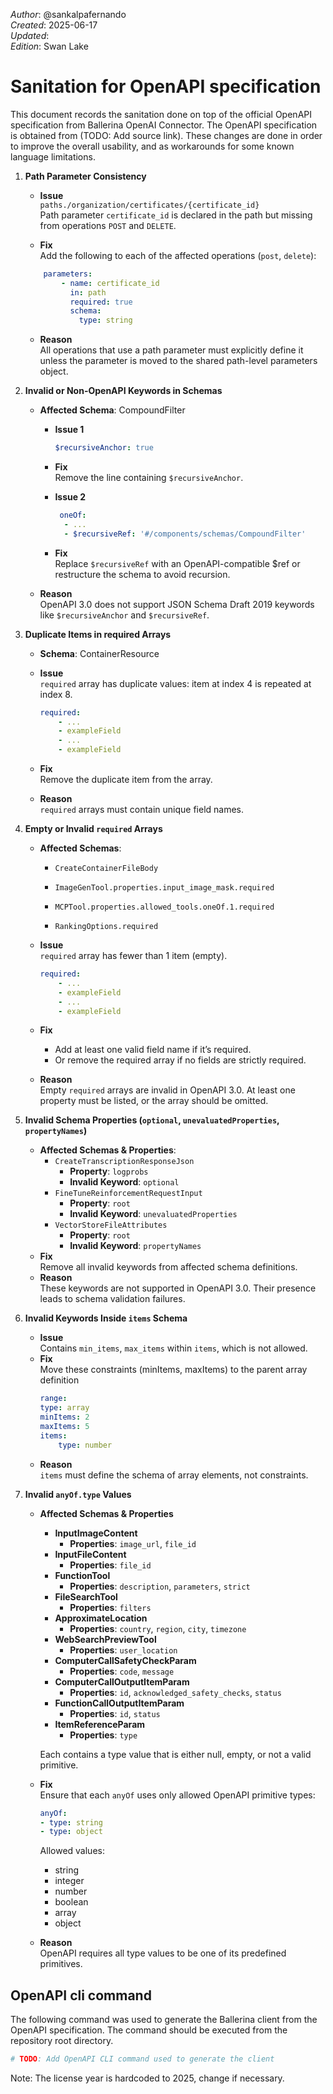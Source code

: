 _Author_:  @sankalpafernando \
_Created_: 2025-06-17 \
_Updated_: <!-- TODO: Add date --> \
_Edition_: Swan Lake

# Sanitation for OpenAPI specification

This document records the sanitation done on top of the official OpenAPI specification from Ballerina OpenAI Connector. 
The OpenAPI specification is obtained from (TODO: Add source link).
These changes are done in order to improve the overall usability, and as workarounds for some known language limitations.

[//]: # (TODO: Add sanitation details)
1. **Path Parameter Consistency**
    - **Issue** <br>
        `paths./organization/certificates/{certificate_id}`<br>
        Path parameter `certificate_id` is declared in the path but missing from operations `POST` and `DELETE`.

    - **Fix**<br/>
Add the following to each of the affected operations (`post`, `delete`):

    ```yaml
        parameters:
            - name: certificate_id
              in: path
              required: true
              schema:
                type: string
    ```
    

    - **Reason**<br/>
        All operations that use a path parameter must explicitly define it unless the parameter is moved to the shared path-level parameters object.
2. **Invalid or Non-OpenAPI Keywords in Schemas**
    - **Affected Schema**: CompoundFilter 
        - **Issue 1**<br/>
            ```yaml
            $recursiveAnchor: true
            ```

        - **Fix**<br/>
            Remove the line containing `$recursiveAnchor`.
            <br>
        - **Issue 2**<br/>
           ```yaml
            oneOf:
             - ...
             - $recursiveRef: '#/components/schemas/CompoundFilter'
            ```

        - **Fix**<br/>
            Replace `$recursiveRef` with an OpenAPI-compatible $ref or restructure the schema to avoid recursion.
    - **Reason**<br/>
            OpenAPI 3.0 does not support JSON Schema Draft 2019 keywords like `$recursiveAnchor` and `$recursiveRef`.
3. **Duplicate Items in required Arrays**
    - **Schema**: ContainerResource
    - **Issue**<br>
        `required` array has duplicate values: item at index 4 is repeated at index 8.
        ```yaml
        required:
            - ...
            - exampleField
            - ...
            - exampleField
        ```

    - **Fix**<br/>
Remove the duplicate item from the array.

    - **Reason**<br/>
`required` arrays must contain unique field names.
4. **Empty or Invalid `required` Arrays**
    - **Affected Schemas**: 
        - `CreateContainerFileBody`
        - `ImageGenTool.properties.input_image_mask.required`

        - `MCPTool.properties.allowed_tools.oneOf.1.required`

        - `RankingOptions.required`
    - **Issue**<br>
        `required` array has fewer than 1 item (empty).
        ```yaml
        required:
            - ...
            - exampleField
            - ...
            - exampleField
        ```

    - **Fix**<br/>
        - Add at least one valid field name if it’s required.
        - Or remove the required array if no fields are strictly required.
    - **Reason**<br/>
Empty `required` arrays are invalid in OpenAPI 3.0. At least one property must be listed, or the array should be omitted.
5. **Invalid Schema Properties (`optional`, `unevaluatedProperties`, `propertyNames`)**
    - **Affected Schemas & Properties**: 
        - `CreateTranscriptionResponseJson`
            - **Property**: `logprobs`
            - **Invalid Keyword**: `optional`
        - `FineTuneReinforcementRequestInput`
            - **Property**: `root`
            - **Invalid Keyword**: `unevaluatedProperties`
        - `VectorStoreFileAttributes`
            - **Property**: `root`
            - **Invalid Keyword**: `propertyNames`
    - **Fix**<br/>
    Remove all invalid keywords from affected schema definitions.
    - **Reason**<br/>
These keywords are not supported in OpenAPI 3.0. Their presence leads to schema validation failures.
6. **Invalid Keywords Inside `items` Schema**
    - **Issue** <br>
    Contains `min_items`, `max_items` within `items`, which is not allowed.
    - **Fix**<br/>
Move these constraints (minItems, maxItems) to the parent array definition
        ```yaml
        range:
        type: array
        minItems: 2
        maxItems: 5
        items:
            type: number
        ```
    - **Reason**<br/>
`items` must define the schema of array elements, not constraints.
6. **Invalid `anyOf.type` Values**
    - **Affected Schemas & Properties**
        - **InputImageContent**
            - **Properties**: `image_url`, `file_id`
        - **InputFileContent**
            - **Properties**: `file_id`
        - **FunctionTool**
            - **Properties**: `description`, `parameters`, `strict`
        - **FileSearchTool**
            - **Properties**: `filters`
        - **ApproximateLocation**
            - **Properties**: `country`, `region`, `city`, `timezone`
        - **WebSearchPreviewTool**
            - **Properties**: `user_location`
        - **ComputerCallSafetyCheckParam**
            - **Properties**: `code`, `message`
        - **ComputerCallOutputItemParam**
            - **Properties**: `id`, `acknowledged_safety_checks`, `status`
        - **FunctionCallOutputItemParam**
            - **Properties**: `id`, `status`
        - **ItemReferenceParam**
            - **Properties**: `type`
    
        Each contains a type value that is either null, empty, or not a valid primitive.


    - **Fix**<br/>
Ensure that each `anyOf` uses only allowed OpenAPI primitive types:

        ```yaml
        anyOf:
        - type: string
        - type: object
        ```
        Allowed values:
        - string
        - integer
        - number
        - boolean
        - array
        - object
    - **Reason**<br/>
OpenAPI requires all type values to be one of its predefined primitives.


## OpenAPI cli command

The following command was used to generate the Ballerina client from the OpenAPI specification. The command should be executed from the repository root directory.

```bash
# TODO: Add OpenAPI CLI command used to generate the client
```
Note: The license year is hardcoded to 2025, change if necessary.
